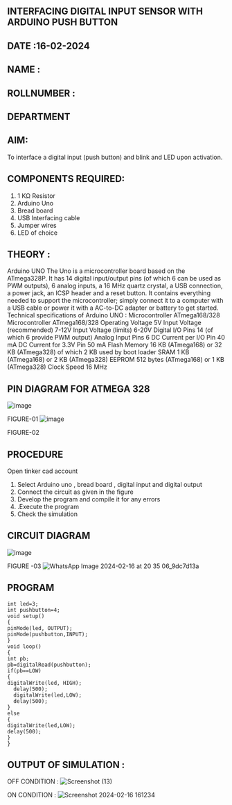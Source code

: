 ## INTERFACING DIGITAL INPUT SENSOR WITH ARDUINO PUSH BUTTON
## DATE :16-02-2024
## NAME :																			             
## ROLLNUMBER :
## DEPARTMENT 


## AIM:
To interface a digital input (push button) and blink and LED upon activation.
## COMPONENTS REQUIRED:
1.	1 KΩ Resistor 
2.	Arduino Uno 
3.	Bread board 
4.	USB Interfacing cable 
5.	Jumper wires 
6.	LED of choice 
## THEORY :
Arduino UNO
 	  The Uno is a microcontroller board based on the ATmega328P. It has 14 digital input/output pins (of which 6 can be used as PWM outputs), 6 analog inputs, a 16 MHz quartz crystal, a USB connection, a power jack, an ICSP header and a reset button. It contains everything needed to support the microcontroller; simply connect it to a computer with a USB cable or power it with a AC-to-DC adapter or battery to get started.
	Technical specifications of Arduino UNO :
Microcontroller	ATmega168/328
Microcontroller	ATmega168/328
Operating Voltage	5V
Input Voltage (recommended)	7-12V
Input Voltage (limits)	6-20V
Digital I/O Pins	14 (of which 6 provide PWM output)
Analog Input Pins	6
DC Current per I/O Pin	40 mA
DC Current for 3.3V Pin	50 mA
Flash Memory	16 KB (ATmega168) or 32 KB (ATmega328) of which 2 KB used by boot loader
SRAM	1 KB (ATmega168) or 2 KB (ATmega328)
EEPROM	512 bytes (ATmega168) or 1 KB (ATmega328)
Clock Speed	16 MHz
## PIN DIAGRAM FOR ATMEGA 328
 
![image](https://user-images.githubusercontent.com/36288975/163530394-115baee4-7ed1-49fe-9cce-d7b625e11e85.png)

FIGURE-01
![image](https://user-images.githubusercontent.com/36288975/163530431-4d390e98-0942-42d8-95b8-f57d348e6ad8.png)

FIGURE-02
## PROCEDURE 
 Open tinker cad account 
1.	Select Arduino uno , bread board , digital input and digital output 
2.	Connect the circuit as given in the figure 
3.	Develop the program and compile it for any errors 
4.	 .Execute the program 
5.	Check the simulation 



## CIRCUIT DIAGRAM 


![image](https://user-images.githubusercontent.com/36288975/163530437-87a0afbd-b3c9-44ad-b907-5de63486fb9d.png)



FIGURE -03
![WhatsApp Image 2024-02-16 at 20 35 06_9dc7d13a](https://github.com/Yuvasreemuthusamy/-INTERFACING-DIGITAL-INPUT-SENSOR-WITH-ARDUINO-PUSH-BUTTON-/assets/144870887/6241ba5a-bf95-42a0-ae60-e4d2e4db5321)




## PROGRAM 
 
 ```
int led=3;
int pushbutton=4;
void setup()
{
 pinMode(led, OUTPUT);
 pinMode(pushbutton,INPUT);
}
void loop()
{
 int pb;
 pb=digitalRead(pushbutton);
 if(pb==LOW)
 {
 digitalWrite(led, HIGH);
   delay(500);
   digitalWrite(led,LOW);
   delay(500);
 }
 else
 {
 digitalWrite(led,LOW);
 delay(500);
 }
}
```









 
 
 



## OUTPUT OF SIMULATION :

OFF CONDITION :
![Screenshot (13)](https://github.com/Yuvasreemuthusamy/-INTERFACING-DIGITAL-INPUT-SENSOR-WITH-ARDUINO-PUSH-BUTTON-/assets/144870887/cf784aa4-fdd8-4fc0-bdfd-0dead3c55f8d)

ON CONDITION :
![Screenshot 2024-02-16 161234](https://github.com/Yuvasreemuthusamy/-INTERFACING-DIGITAL-INPUT-SENSOR-WITH-ARDUINO-PUSH-BUTTON-/assets/144870887/77fd259d-3ab2-4164-a89f-b150b4993c39)


